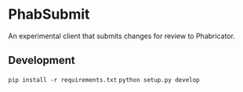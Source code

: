 # PhabSubmit

An experimental client that submits changes for review to Phabricator.

## Development

`pip install -r requirements.txt`
`python setup.py develop`
